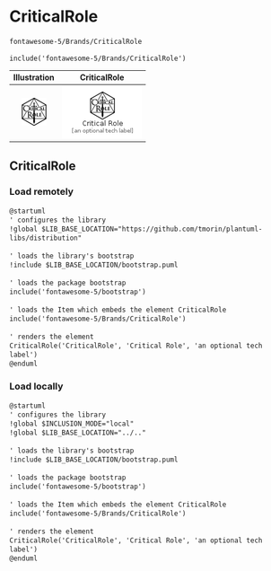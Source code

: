 # CriticalRole


```text
fontawesome-5/Brands/CriticalRole
```

```text
include('fontawesome-5/Brands/CriticalRole')
```



| Illustration | CriticalRole |
| :---: | :---: |
| ![illustration for Illustration](../../fontawesome-5/Brands/CriticalRole.png) | ![illustration for CriticalRole](../../fontawesome-5/Brands/CriticalRole.Local.png) |




## CriticalRole

### Load remotely
```plantuml
@startuml
' configures the library
!global $LIB_BASE_LOCATION="https://github.com/tmorin/plantuml-libs/distribution"

' loads the library's bootstrap
!include $LIB_BASE_LOCATION/bootstrap.puml

' loads the package bootstrap
include('fontawesome-5/bootstrap')

' loads the Item which embeds the element CriticalRole
include('fontawesome-5/Brands/CriticalRole')

' renders the element
CriticalRole('CriticalRole', 'Critical Role', 'an optional tech label')
@enduml
```

### Load locally
```plantuml
@startuml
' configures the library
!global $INCLUSION_MODE="local"
!global $LIB_BASE_LOCATION="../.."

' loads the library's bootstrap
!include $LIB_BASE_LOCATION/bootstrap.puml

' loads the package bootstrap
include('fontawesome-5/bootstrap')

' loads the Item which embeds the element CriticalRole
include('fontawesome-5/Brands/CriticalRole')

' renders the element
CriticalRole('CriticalRole', 'Critical Role', 'an optional tech label')
@enduml
```

